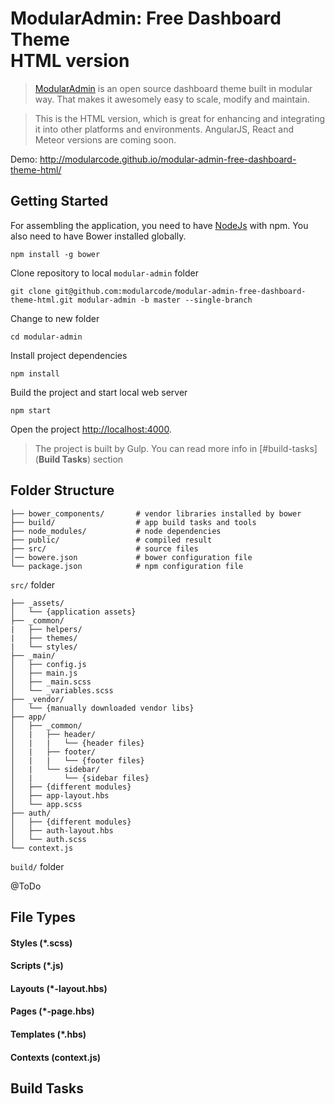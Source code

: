 # ModularAdmin: Free Dashboard Theme <br/>  HTML version

> [ModularAdmin](http://modularcode.github.io/modular-admin-free-dashboard-theme-html/) is an open source dashboard theme
> built in modular way. That makes it awesomely easy to scale, modify and maintain.

> This is the HTML version, which is great for enhancing and integrating it into other platforms and environments. 
> AngularJS, React and Meteor versions are coming soon.

Demo: http://modularcode.github.io/modular-admin-free-dashboard-theme-html/

## Getting Started

For assembling the application, you need to have [NodeJs](https://nodejs.org/en/) with npm. You also need to have Bower installed globally.

```
npm install -g bower
```

Clone repository to local `modular-admin` folder
```
git clone git@github.com:modularcode/modular-admin-free-dashboard-theme-html.git modular-admin -b master --single-branch 
```

Change to new folder
```
cd modular-admin
```

Install project dependencies 
```
npm install
```

Build the project and start local web server
```
npm start
```

Open the project [http://localhost:4000](http://localhost:4000).

> The project is built by Gulp. You can read more info in [#build-tasks](**Build Tasks**) section

## Folder Structure

```
├── bower_components/       # vendor libraries installed by bower
├── build/                  # app build tasks and tools
├── node_modules/           # node dependencies        
├── public/                 # compiled result
├── src/                    # source files
│── bowere.json             # bower configuration file
└── package.json            # npm configuration file
```

```src/``` folder

```
├── _assets/   
│   └── {application assets}
├── _common/   
|   ├── helpers/
|   ├── themes/
|   └── styles/
├── _main/   
│   ├── config.js
│   ├── main.js
│   ├── _main.scss
│   └── _variables.scss
├── _vendor/   
│   └── {manually downloaded vendor libs}
├── app/   
│   ├── _common/
│   |   ├── header/
│   |   |   └── {header files}
│   |   ├── footer/
│   |   |   └── {footer files}
│   |   └── sidebar/
│   |       └── {sidebar files}
│   ├── {different modules}
│   ├── app-layout.hbs
│   └── app.scss
├── auth/   
│   ├── {different modules}
│   ├── auth-layout.hbs
│   └── auth.scss
└── context.js 

```

```build/``` folder

@ToDo


## File Types

#### Styles (*.scss)

#### Scripts (*.js)

#### Layouts (*-layout.hbs)

#### Pages (*-page.hbs)

#### Templates (*.hbs)

#### Contexts (context.js)

## Build Tasks
 
